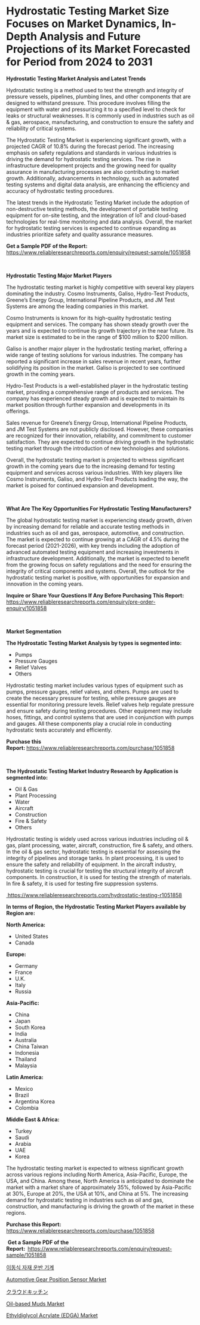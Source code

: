 <p><h1>Hydrostatic Testing Market Size Focuses on Market Dynamics, In-Depth Analysis and Future Projections of its Market Forecasted for Period from 2024 to 2031</h1></p><p><strong>Hydrostatic Testing Market Analysis and Latest Trends</strong></p>
<p><p>Hydrostatic testing is a method used to test the strength and integrity of pressure vessels, pipelines, plumbing lines, and other components that are designed to withstand pressure. This procedure involves filling the equipment with water and pressurizing it to a specified level to check for leaks or structural weaknesses. It is commonly used in industries such as oil & gas, aerospace, manufacturing, and construction to ensure the safety and reliability of critical systems.</p><p>The Hydrostatic Testing Market is experiencing significant growth, with a projected CAGR of 10.8% during the forecast period. The increasing emphasis on safety regulations and standards in various industries is driving the demand for hydrostatic testing services. The rise in infrastructure development projects and the growing need for quality assurance in manufacturing processes are also contributing to market growth. Additionally, advancements in technology, such as automated testing systems and digital data analysis, are enhancing the efficiency and accuracy of hydrostatic testing procedures.</p><p>The latest trends in the Hydrostatic Testing Market include the adoption of non-destructive testing methods, the development of portable testing equipment for on-site testing, and the integration of IoT and cloud-based technologies for real-time monitoring and data analysis. Overall, the market for hydrostatic testing services is expected to continue expanding as industries prioritize safety and quality assurance measures.</p></p>
<p><strong>Get a Sample PDF of the Report:&nbsp;</strong> <a href="https://www.reliableresearchreports.com/enquiry/request-sample/1051858">https://www.reliableresearchreports.com/enquiry/request-sample/1051858</a></p>
<p>&nbsp;</p>
<p><strong>Hydrostatic Testing Major Market Players</strong></p>
<p><p>The hydrostatic testing market is highly competitive with several key players dominating the industry. Cosmo Instruments, Galiso, Hydro-Test Products, Greene’s Energy Group, International Pipeline Products, and JM Test Systems are among the leading companies in this market.</p><p>Cosmo Instruments is known for its high-quality hydrostatic testing equipment and services. The company has shown steady growth over the years and is expected to continue its growth trajectory in the near future. Its market size is estimated to be in the range of $100 million to $200 million.</p><p>Galiso is another major player in the hydrostatic testing market, offering a wide range of testing solutions for various industries. The company has reported a significant increase in sales revenue in recent years, further solidifying its position in the market. Galiso is projected to see continued growth in the coming years.</p><p>Hydro-Test Products is a well-established player in the hydrostatic testing market, providing a comprehensive range of products and services. The company has experienced steady growth and is expected to maintain its market position through further expansion and developments in its offerings.</p><p>Sales revenue for Greene’s Energy Group, International Pipeline Products, and JM Test Systems are not publicly disclosed. However, these companies are recognized for their innovation, reliability, and commitment to customer satisfaction. They are expected to continue driving growth in the hydrostatic testing market through the introduction of new technologies and solutions.</p><p>Overall, the hydrostatic testing market is projected to witness significant growth in the coming years due to the increasing demand for testing equipment and services across various industries. With key players like Cosmo Instruments, Galiso, and Hydro-Test Products leading the way, the market is poised for continued expansion and development.</p></p>
<p>&nbsp;</p>
<p><strong>What Are The Key Opportunities For Hydrostatic Testing Manufacturers?</strong></p>
<p><p>The global hydrostatic testing market is experiencing steady growth, driven by increasing demand for reliable and accurate testing methods in industries such as oil and gas, aerospace, automotive, and construction. The market is expected to continue growing at a CAGR of 4.5% during the forecast period (2021-2026), with key trends including the adoption of advanced automated testing equipment and increasing investments in infrastructure development. Additionally, the market is expected to benefit from the growing focus on safety regulations and the need for ensuring the integrity of critical components and systems. Overall, the outlook for the hydrostatic testing market is positive, with opportunities for expansion and innovation in the coming years.</p></p>
<p><strong>Inquire or Share Your Questions If Any Before Purchasing This Report:</strong> <a href="https://www.reliableresearchreports.com/enquiry/pre-order-enquiry/1051858">https://www.reliableresearchreports.com/enquiry/pre-order-enquiry/1051858</a></p>
<p>&nbsp;</p>
<p><strong>Market Segmentation</strong></p>
<p><strong>The Hydrostatic Testing Market Analysis by types is segmented into:</strong></p>
<p><ul><li>Pumps</li><li>Pressure Gauges</li><li>Relief Valves</li><li>Others</li></ul></p>
<p><p>Hydrostatic testing market includes various types of equipment such as pumps, pressure gauges, relief valves, and others. Pumps are used to create the necessary pressure for testing, while pressure gauges are essential for monitoring pressure levels. Relief valves help regulate pressure and ensure safety during testing procedures. Other equipment may include hoses, fittings, and control systems that are used in conjunction with pumps and gauges. All these components play a crucial role in conducting hydrostatic tests accurately and efficiently.</p></p>
<p><strong>Purchase this Report:&nbsp;</strong><a href="https://www.reliableresearchreports.com/purchase/1051858">https://www.reliableresearchreports.com/purchase/1051858</a></p>
<p>&nbsp;</p>
<p><strong>The Hydrostatic Testing Market Industry Research by Application is segmented into:</strong></p>
<p><ul><li>Oil & Gas</li><li>Plant Processing</li><li>Water</li><li>Aircraft</li><li>Construction</li><li>Fire & Safety</li><li>Others</li></ul></p>
<p><p>Hydrostatic testing is widely used across various industries including oil & gas, plant processing, water, aircraft, construction, fire & safety, and others. In the oil & gas sector, hydrostatic testing is essential for assessing the integrity of pipelines and storage tanks. In plant processing, it is used to ensure the safety and reliability of equipment. In the aircraft industry, hydrostatic testing is crucial for testing the structural integrity of aircraft components. In construction, it is used for testing the strength of materials. In fire & safety, it is used for testing fire suppression systems.</p></p>
<p><a href="https://www.reliableresearchreports.com/hydrostatic-testing-r1051858">&nbsp;https://www.reliableresearchreports.com/hydrostatic-testing-r1051858</a></p>
<p><strong>In terms of Region, the Hydrostatic Testing Market Players available by Region are:</strong></p>
<p>
    <p> <strong> North America: </strong>
        <ul>
            <li>United States</li>
            <li>Canada</li>
        </ul>
        </p> 
    <p> <strong> Europe: </strong>
        <ul>
            <li>Germany</li>
            <li>France</li>
            <li>U.K.</li>
            <li>Italy</li>
            <li>Russia</li>
        </ul>
        </p> 
    <p> <strong> Asia-Pacific: </strong>
        <ul>
            <li>China</li>
            <li>Japan</li>
            <li>South Korea</li>
            <li>India</li>
            <li>Australia</li>
            <li>China Taiwan</li>
            <li>Indonesia</li>
            <li>Thailand</li>
            <li>Malaysia</li>
        </ul>
        </p> 
    <p> <strong> Latin America: </strong>
        <ul>
            <li>Mexico</li>
            <li>Brazil</li>
            <li>Argentina Korea</li>
            <li>Colombia</li>
        </ul>
        </p> 
    <p> <strong> Middle East & Africa: </strong>
        <ul>
            <li>Turkey</li>
            <li>Saudi</li>
            <li>Arabia</li>
            <li>UAE</li>
            <li>Korea</li>
        </ul>
    </p>
    </p>
<p><p>The hydrostatic testing market is expected to witness significant growth across various regions including North America, Asia-Pacific, Europe, the USA, and China. Among these, North America is anticipated to dominate the market with a market share of approximately 35%, followed by Asia-Pacific at 30%, Europe at 20%, the USA at 10%, and China at 5%. The increasing demand for hydrostatic testing in industries such as oil and gas, construction, and manufacturing is driving the growth of the market in these regions.</p></p>
<p><strong>Purchase this Report: </strong><a href="https://www.reliableresearchreports.com/purchase/1051858">https://www.reliableresearchreports.com/purchase/1051858</a></p>
<p>&nbsp;<strong>Get a Sample PDF of the Report:&nbsp;&nbsp;</strong><a href="https://www.reliableresearchreports.com/enquiry/request-sample/1051858">https://www.reliableresearchreports.com/enquiry/request-sample/1051858</a></p>
<p><strong></strong></p>
<p><p><a href="https://github.com/laholand/Market-Research-Report-List-3/blob/main/328941027688.md">이동식 자재 운반 기계</a></p><p><a href="https://github.com/JameTravis/Market-Research-Report-List-4/blob/main/automotive-gear-position-sensor-market.md">Automotive Gear Position Sensor Market</a></p><p><a href="https://github.com/SarahFahey88/Market-Research-Report-List-1/blob/main/656050029833.md">クラウドキッチン</a></p><p><a href="https://www.linkedin.com/pulse/oil-based-muds-market-comprehensive-report-its-share-amp-nztoe?trackingId=qtgxwfmgF3haUJynwFa2Jw%3D%3D">Oil-based Muds Market</a></p><p><a href="https://www.linkedin.com/pulse/ethyldiglycol-acrylate-edga-market-research-report-forecasted-6csxe?trackingId=toQLPIEpKfATsDm5xIywhQ%3D%3D">Ethyldiglycol Acrylate (EDGA) Market</a></p></p>